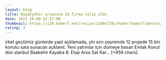 ```yaml
--- 
layout: blog
title: Başakşehir arsasına 14 firma talip oldu
date: 2021-10-09 12:57:00
thumbnail: https://i20.haber7.net/resize/1240x720//haber/haber7/photos/2021/40/basaksehir_arsasina_14_firma_talip_oldu_1633784108_5158.jpg
rating: 3
---
```

irket geçtiimiz günlerde yapt açklamada, yln son çeyreinde 12 projede 15 bin konutu sata sunacan açklamt.
Yeni yatrmlar için dümeye basan Emlak Konut dün stanbul Baakehir Kayaba 8. Etap Arsa Sat Kar… [+956 chars]